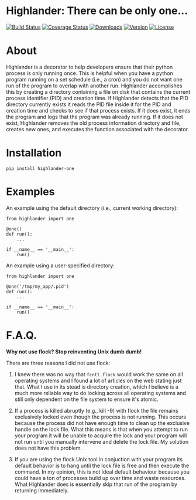 # Highlander: There can be only one...
[![Build Status](https://travis-ci.org/chriscannon/highlander.svg?branch=master)](https://travis-ci.org/chriscannon/highlander)
[![Coverage Status](https://coveralls.io/repos/chriscannon/highlander/badge.svg)](https://coveralls.io/r/chriscannon/highlander)
[![Downloads](https://img.shields.io/pypi/dm/highlander-one.svg)](https://pypi.python.org/pypi/highlander-one)
[![Version](https://img.shields.io/pypi/v/highlander-one.svg)](https://pypi.python.org/pypi/highlander-one)
[![License](https://img.shields.io/pypi/l/highlander-one.svg)](https://github.com/chriscannon/highlander/blob/master/LICENSE)

About
=====
Highlander is a decorator to help developers ensure that their python
process is only running once. This is helpful when you have
a python program running on a set schedule (i.e., a cron) and you do
not want one run of the program to overlap with another run. Highlander
accomplishes this by creating a directory containing a file
on disk that contains the current process identifier (PID) and
creation time. If Highlander detects that the PID directory currently
exists it reads the PID file inside it for the PID and creation time
and checks to see if that process exists. If it does exist, it ends the program
and logs that the program was already running. If it does not exist,
Highlander removes the old process information directory and file, creates new ones, and
executes the function associated with the decorator.


Installation
============
    pip install highlander-one


Examples
========
An example using the default directory (i.e., current working directory):

    from highlander import one

    @one()
    def run():
        ...

    if __name__ == '__main__':
        run()

An example using a user-specified directory:

    from highlander import one

    @one('/tmp/my_app/.pid')
    def run():
        ...

    if __name__ == '__main__':
        run()
        
F.A.Q.
======
**Why not use flock? Stop reinventing Unix dumb dumb!**

There are three reasons I did not use flock:

1. I knew there was no way that `fcntl.flock` would work the same on all operating systems
and I found a lot of articles on the web stating just that.
What I use in its stead is directory creation, which I believe is a much
more reliable way to do locking across all operating systems and still
only dependent on the file system to ensure it's atomic.

2. If a process is killed abruptly (e.g., kill -9) with flock the file
remains exclusively locked even though the process is not running. This
occurs because the process did not have enough time to clean up the exclusive handle on the lock file. What
this means is that when you attempt to run your program it will be unable to
acquire the lock and your program will not run until you manually intervene and
delete the lock file. My solution does not have this problem.

3. If you are using the flock Unix tool in conjuction with your program its
default behavior is to hang until the lock file is free and then execute the command.
In my opinion, this is not ideal default behaviour because you could have a ton of
processes build up over time and waste resources. What Highlander does is essentially skip
that run of the program by returning immediately.
